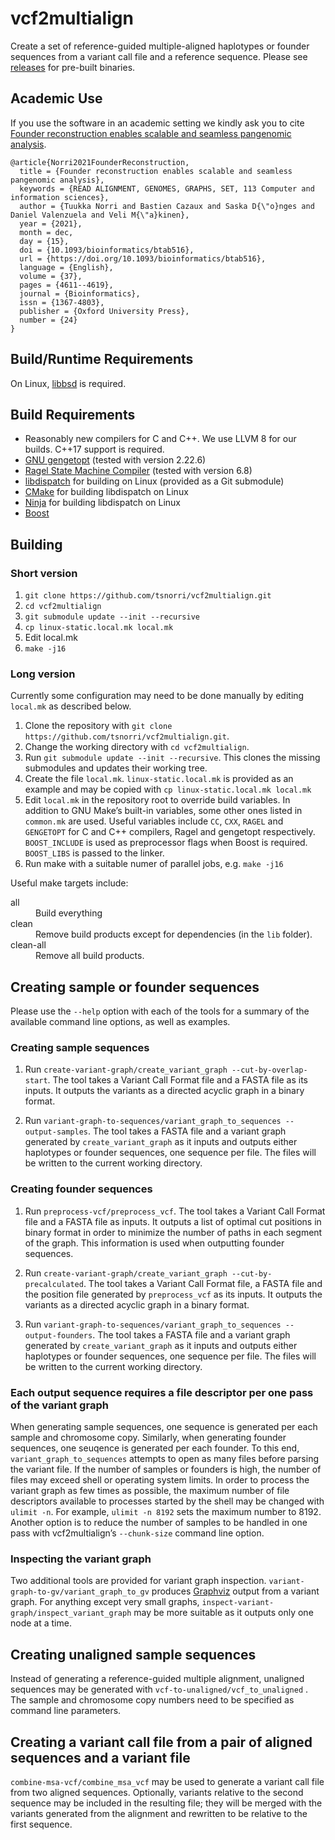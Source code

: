 # vcf2multialign

Create a set of reference-guided multiple-aligned haplotypes or founder sequences from a variant call file and a reference sequence. Please see [releases](https://github.com/tsnorri/vcf2multialign/releases) for pre-built binaries.

## Academic Use

If you use the software in an academic setting we kindly ask you to cite [Founder reconstruction enables scalable and seamless pangenomic analysis](https://doi.org/10.1093/bioinformatics/btab516).

```TeX
@article{Norri2021FounderReconstruction,
  title = {Founder reconstruction enables scalable and seamless pangenomic analysis},
  keywords = {READ ALIGNMENT, GENOMES, GRAPHS, SET, 113 Computer and information sciences},
  author = {Tuukka Norri and Bastien Cazaux and Saska D{\"o}nges and Daniel Valenzuela and Veli M{\"a}kinen},
  year = {2021},
  month = dec,
  day = {15},
  doi = {10.1093/bioinformatics/btab516},
  url = {https://doi.org/10.1093/bioinformatics/btab516},
  language = {English},
  volume = {37},
  pages = {4611--4619},
  journal = {Bioinformatics},
  issn = {1367-4803},
  publisher = {Oxford University Press},
  number = {24}
}
```

## Build/Runtime Requirements

On Linux, [libbsd](https://libbsd.freedesktop.org/) is required.

## Build Requirements

- Reasonably new compilers for C and C++. We use LLVM 8 for our builds. C++17 support is required.
- [GNU gengetopt](https://www.gnu.org/software/gengetopt/gengetopt.html) (tested with version 2.22.6)
- [Ragel State Machine Compiler](http://www.colm.net/open-source/ragel/) (tested with version 6.8)
- [libdispatch](https://github.com/apple/swift-corelibs-libdispatch) for building on Linux (provided as a Git submodule)
- [CMake](http://cmake.org) for building libdispatch on Linux
- [Ninja](https://ninja-build.org) for building libdispatch on Linux
- [Boost](http://www.boost.org)

## Building

### Short version

1. `git clone https://github.com/tsnorri/vcf2multialign.git`
2. `cd vcf2multialign`
3. `git submodule update --init --recursive`
4. `cp linux-static.local.mk local.mk`
5. Edit local.mk
6. `make -j16`

### Long version

Currently some configuration may need to be done manually by editing `local.mk` as described below.

1. Clone the repository with `git clone https://github.com/tsnorri/vcf2multialign.git`.
2. Change the working directory with `cd vcf2multialign`.
3. Run `git submodule update --init --recursive`. This clones the missing submodules and updates their working tree.
4. Create the file `local.mk`. `linux-static.local.mk` is provided as an example and may be copied with `cp linux-static.local.mk local.mk`
5. Edit `local.mk` in the repository root to override build variables. In addition to GNU Make’s built-in variables, some other ones listed in `common.mk` are used. Useful variables include `CC`, `CXX`, `RAGEL` and `GENGETOPT` for C and C++ compilers, Ragel and gengetopt respectively. `BOOST_INCLUDE` is used as preprocessor flags when Boost is required. `BOOST_LIBS` is passed to the linker.
6. Run make with a suitable numer of parallel jobs, e.g. `make -j16`

Useful make targets include:

<dl>
	<dt>all</dt>
	<dd>Build everything</dd>
	<dt>clean</dt>
	<dd>Remove build products except for dependencies (in the <code>lib</code> folder).</dd>
	<dt>clean-all</dt>
	<dd>Remove all build products.</dd>
</dl>


## Creating sample or founder sequences

Please use the `--help` option with each of the tools for a summary of the available command line options, as well as examples.

### Creating sample sequences

1. Run `create-variant-graph/create_variant_graph --cut-by-overlap-start`. The tool takes a Variant Call Format file and a FASTA file as its inputs. It outputs the variants as a directed acyclic graph in a binary format.

2. Run `variant-graph-to-sequences/variant_graph_to_sequences --output-samples`. The tool takes a FASTA file and a variant graph generated by `create_variant_graph` as it inputs and outputs either haplotypes or founder sequences, one sequence per file. The files will be written to the current working directory.

### Creating founder sequences

1. Run `preprocess-vcf/preprocess_vcf`. The tool takes a Variant Call Format file and a FASTA file as inputs. It outputs a list of optimal cut positions in binary format in order to minimize the number of paths in each segment of the graph. This information is used when outputting founder sequences.

2. Run `create-variant-graph/create_variant_graph --cut-by-precalculated`. The tool takes a Variant Call Format file, a FASTA file and the position file generated by `preprocess_vcf` as its inputs. It outputs the variants as a directed acyclic graph in a binary format.

3. Run `variant-graph-to-sequences/variant_graph_to_sequences --output-founders`. The tool takes a FASTA file and a variant graph generated by `create_variant_graph` as it inputs and outputs either haplotypes or founder sequences, one sequence per file. The files will be written to the current working directory.

### Each output sequence requires a file descriptor per one pass of the variant graph

When generating sample sequences, one sequence is generated per each sample and chromosome copy. Similarly, when generating founder sequences, one seuqence is generated per each founder. To this end, `variant_graph_to_sequences` attempts to open as many files before parsing the variant file. If the number of samples or founders is high, the number of files may exceed shell or operating system limits. In order to process the variant graph as few times as possible, the maximum number of file descriptors available to processes started by the shell may be changed with `ulimit -n`. For example, `ulimit -n 8192` sets the maximum number to 8192. Another option is to reduce the number of samples to be handled in one pass with vcf2multialign’s `--chunk-size` command line option.

### Inspecting the variant graph

Two additional tools are provided for variant graph inspection. `variant-graph-to-gv/variant_graph_to_gv` produces [Graphviz](https://www.graphviz.org) output from a variant graph. For anything except very small graphs, `inspect-variant-graph/inspect_variant_graph` may be more suitable as it outputs only one node at a time.

## Creating unaligned sample sequences

Instead of generating a reference-guided multiple alignment, unaligned sequences may be generated with `vcf-to-unaligned/vcf_to_unaligned` . The sample and chromosome copy numbers need to be specified as command line parameters.

## Creating a variant call file from a pair of aligned sequences and a variant file

`combine-msa-vcf/combine_msa_vcf` may be used to generate a variant call file from two aligned sequences. Optionally, variants relative to the second sequence may be included in the resulting file; they will be merged with the variants generated from the alignment and rewritten to be relative to the first sequence.
